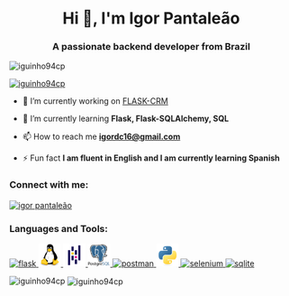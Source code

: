 <h1 align="center">Hi 👋, I'm Igor Pantaleão</h1>
<h3 align="center">A passionate backend developer from Brazil</h3>

<p align="left"> <img src="https://komarev.com/ghpvc/?username=iguinho94cp&label=Profile%20views&color=0e75b6&style=flat" alt="iguinho94cp" /> </p>

<p align="left"> <a href="https://github.com/ryo-ma/github-profile-trophy"><img src="https://github-profile-trophy.vercel.app/?username=iguinho94cp" alt="iguinho94cp" /></a> </p>

- 🔭 I’m currently working on [FLASK-CRM](https://github.com/Iguinho94CP/FLASK-CRM)
- 🌱 I’m currently learning **Flask, Flask-SQLAlchemy, SQL**

- 📫 How to reach me **igordc16@gmail.com**

- ⚡ Fun fact **I am fluent in English and I am currently learning Spanish**

<h3 align="left">Connect with me:</h3>
<p align="left">
<a href="https://linkedin.com/in/igor-pantaleao" target="blank"><img align="center" src="https://raw.githubusercontent.com/rahuldkjain/github-profile-readme-generator/master/src/images/icons/Social/linked-in-alt.svg" alt="igor pantaleão" height="30" width="40" /></a>
</p>

<h3 align="left">Languages and Tools:</h3>
<p align="left"> <a href="https://flask.palletsprojects.com/" target="_blank" rel="noreferrer"> <img src="https://www.vectorlogo.zone/logos/pocoo_flask/pocoo_flask-icon.svg" alt="flask" width="40" height="40"/> </a> <a href="https://www.linux.org/" target="_blank" rel="noreferrer"> <img src="https://raw.githubusercontent.com/devicons/devicon/master/icons/linux/linux-original.svg" alt="linux" width="40" height="40"/> </a> <a href="https://pandas.pydata.org/" target="_blank" rel="noreferrer"> <img src="https://raw.githubusercontent.com/devicons/devicon/2ae2a900d2f041da66e950e4d48052658d850630/icons/pandas/pandas-original.svg" alt="pandas" width="40" height="40"/> </a> <a href="https://www.postgresql.org" target="_blank" rel="noreferrer"> <img src="https://raw.githubusercontent.com/devicons/devicon/master/icons/postgresql/postgresql-original-wordmark.svg" alt="postgresql" width="40" height="40"/> </a> <a href="https://postman.com" target="_blank" rel="noreferrer"> <img src="https://www.vectorlogo.zone/logos/getpostman/getpostman-icon.svg" alt="postman" width="40" height="40"/> </a> <a href="https://www.python.org" target="_blank" rel="noreferrer"> <img src="https://raw.githubusercontent.com/devicons/devicon/master/icons/python/python-original.svg" alt="python" width="40" height="40"/> </a> <a href="https://www.selenium.dev" target="_blank" rel="noreferrer"> <img src="https://raw.githubusercontent.com/detain/svg-logos/780f25886640cef088af994181646db2f6b1a3f8/svg/selenium-logo.svg" alt="selenium" width="40" height="40"/> </a> <a href="https://www.sqlite.org/" target="_blank" rel="noreferrer"> <img src="https://www.vectorlogo.zone/logos/sqlite/sqlite-icon.svg" alt="sqlite" width="40" height="40"/> </a> </p>

<p><img align="left" src="https://github-readme-stats.vercel.app/api/top-langs?username=iguinho94cp&show_icons=true&locale=en&layout=compact" alt="iguinho94cp" /></p>

<p>&nbsp;<img align="center" src="https://github-readme-stats.vercel.app/api?username=iguinho94cp&show_icons=true&locale=en" alt="iguinho94cp" /></p>
